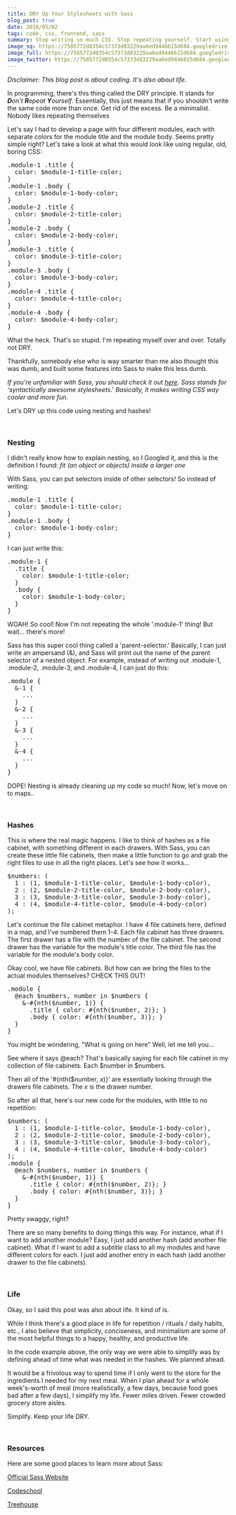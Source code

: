 ```yaml
---
title: DRY Up Your Stylesheets with Sass
blog_post: true
date: 2016/05/02
tags: code, css, frontend, sass
summary: Stop writing so much CSS. Stop repeating yourself. Start using Sass.
image_sq: https://7585772d0354c57373d83229aa6ed9446615d684.googledrive.com/host/0B2iaOCot7-OHMmFmcjVzSGp3dzQ/blog-post-3-sq.png
image_full: https://7585772d0354c57373d83229aa6ed9446615d684.googledrive.com/host/0B2iaOCot7-OHMmFmcjVzSGp3dzQ/blog-post-3-full.png
image_twitter: https://7585772d0354c57373d83229aa6ed9446615d684.googledrive.com/host/0B2iaOCot7-OHMmFmcjVzSGp3dzQ/blog-post-3-twitter.png
---
```


<p class="text-center"><em>Disclaimer: This blog post is about coding. It's also about life.</em></p>

<p>In programming, there's this thing called the DRY principle.
It stands for <em><strong>D</strong>on't <strong>R</strong>epeat <strong>Y</strong>ourself</em>.
Essentially, this just means that if you shouldn't write the same code more than once. Get rid of the excess. Be a minimalist. Nobody likes repeating themselves</p>

<p>Let's say I had to develop a page with four different modules, each with separate colors for the module title and the module body.
Seems pretty simple right? Let's take a look at what this would look like using regular, old, boring CSS:</p>

<pre class="codeblock">
<span class="blue">.module-1 .title</span> <span class="red">{</span>
  <span class="yellow">color</span>: <span class="blue">$module-1-title-color</span>;
<span class="red">}</span>
<span class="blue">.module-1 .body</span> <span class="red">{</span>
  <span class="yellow">color</span>: <span class="blue">$module-1-body-color</span>;
<span class="red">}</span>
<span class="blue">.module-2 .title</span> <span class="red">{</span>
  <span class="yellow">color</span>: <span class="blue">$module-2-title-color</span>;
<span class="red">}</span>
<span class="blue">.module-2 .body</span> <span class="red">{</span>
  <span class="yellow">color</span>: <span class="blue">$module-2-body-color</span>;
<span class="red">}</span>
<span class="blue">.module-3 .title</span> <span class="red">{</span>
  <span class="yellow">color</span>: <span class="blue">$module-3-title-color</span>;
<span class="red">}</span>
<span class="blue">.module-3 .body</span> <span class="red">{</span>
  <span class="yellow">color</span>: <span class="blue">$module-3-body-color</span>;
<span class="red">}</span>
<span class="blue">.module-4 .title</span> <span class="red">{</span>
  <span class="yellow">color</span>: <span class="blue">$module-4-title-color</span>;
<span class="red">}</span>
<span class="blue">.module-4 .body</span> <span class="red">{</span>
  <span class="yellow">color</span>: <span class="blue">$module-4-body-color</span>;
<span class="red">}</span>
</pre>

<p>What the heck. That's so stupid. I'm repeating myself over and over. Totally not DRY.</p>

<p>Thankfully, somebody else who is way smarter than me also thought this was dumb, and built some features into Sass to make this less dumb.</p>
<p><em>If you're unfamiliar with Sass, you should check it out <a href="http://sass-lang.com/">here</a>. Sass stands for 'syntactically awesome stylesheets.' Basically, it makes writing CSS way cooler and more fun.</em></p>

<p>Let's DRY up this code using nesting and hashes!</p>

<br />

<h3>Nesting</h3>

<p>I didn't really know how to explain nesting, so I Googled it, and this is the definition I found: <em>fit (an object or objects) inside a larger one</em></p>

<p>With Sass, you can put selectors inside of other selectors! So instead of writing:</p>

<pre class="codeblock">
<span class="blue">.module-1 .title</span> <span class="red">{</span>
  <span class="yellow">color</span>: <span class="blue">$module-1-title-color</span>;
<span class="red">}</span>
<span class="blue">.module-1 .body</span> <span class="red">{</span>
  <span class="yellow">color</span>: <span class="blue">$module-1-body-color</span>;
<span class="red">}</span>
</pre>
<p>I can just write this:</p>
<pre class="codeblock">
<span class="blue">.module-1</span> <span class="red">{</span>
  <span class="blue">.title</span> <span class="red">{</span>
    <span class="yellow">color</span>: <span class="blue">$module-1-title-color</span>;
  <span class="red">}</span>
  <span class="blue">.body</span> <span class="red">{</span>
    <span class="yellow">color</span>: <span class="blue">$module-1-body-color</span>;
  <span class="red">}</span>
<span class="red">}</span>
</pre>

<p>WOAH! So cool! Now I'm not repeating the whole '.module-1' thing! But wait... there's more!</p>

<p>Sass has this super cool thing called a 'parent-selector.' Basically, I can just write an ampersand (&), and Sass will print out the name of the parent selector of a nested object. For example, instead of writing out .module-1, .module-2, .module-3, and .module-4, I can just do this:</p>

<pre class="codeblock">
<span class="blue">.module</span> <span class="red">{</span>
  <span class="yellow">&</span>-1 <span class="red">{</span>
    ...
  <span class="red">}</span>
  <span class="yellow">&</span>-2 <span class="red">{</span>
    ...
  <span class="red">}</span>
  <span class="yellow">&</span>-3 <span class="red">{</span>
    ...
  <span class="red">}</span>
  <span class="yellow">&</span>-4 <span class="red">{</span>
    ...
  <span class="red">}</span>
<span class="red">}</span>
</pre>

<p>DOPE! Nesting is already cleaning up my code so much! Now, let's move on to maps..</p>

<br />

<h3>Hashes</h3>

<p>This is where the real magic happens. I like to think of hashes as a file cabinet, with something different in each drawers. With Sass, you can create these little file cabinets, then make a little function to go and grab the right files to use in all the right places. Let's see how it works...</p>

<pre class="codeblock">
<span class="blue">$numbers</span>: <span class="blue">(</span>
  <span class="cyan">1</span> <span class="blue">: (</span><span class="cyan">1</span><span class="blue">, $module-1-title-color, $module-1-body-color),</span>
  <span class="cyan">2</span> <span class="blue">: (</span><span class="cyan">2</span><span class="blue">, $module-2-title-color, $module-2-body-color),</span>
  <span class="cyan">3</span> <span class="blue">: (</span><span class="cyan">3</span><span class="blue">, $module-3-title-color, $module-3-body-color),</span>
  <span class="cyan">4</span> <span class="blue">: (</span><span class="cyan">4</span><span class="blue">, $module-4-title-color, $module-4-body-color)</span>
<span class="blue">)</span>;
</pre>

<p>Let's continue the file cabinet metaphor. I have 4 file cabinets here, defined in a map, and I've numbered them 1-4. Each file cabinet has three drawers. The first drawer has a file with the number of the file cabinet. The second drawer has the variable for the module's title color. The third file has the variable for the module's body color.</p>

<p>Okay cool, we have file cabinets. But how can we bring the files to the actual modules themselves? CHECK THIS OUT!</p>

<pre class="codeblock">
<span class="blue">.module</span> <span class="red">{</span>
  <span class="yellow">@each</span> <span class="blue">$numbers</span>, <span class="blue">number</span> <span class="yellow">in</span> <span class="blue">$numbers</span> <span class="red">{</span>
    <span class="yellow">&</span>-<span class="blue">#{nth($number, </span><span class="cyan">1</span><span class="blue">)}</span> <span class="red">{</span>
      <span class="blue">.title</span> <span class="red">{</span> <span class="yellow">color</span>: <span class="blue">#{nth($number, </span><span class="cyan">2</span><span class="blue">)}</span>; <span class="red">}</span>
      <span class="blue">.body</span> <span class="red">{</span> <span class="yellow">color</span>: <span class="blue">#{nth($number, </span><span class="cyan">3</span><span class="blue">)}</span>; <span class="red">}</span>
  <span class="red">}</span>
<span class="red">}</span>
</pre>

<p>You might be wondering, "What is going on here" Well, let me tell you...</p>

<p>See where it says @each? That's basically saying for each file cabinet in my collection of file cabinets. Each $number in $numbers.</p>

<p>Then all of the '#{nth($number, <em>x</em>)}' are essentially looking through the drawers file cabinets. The <em>x</em> is the drawer number.</p>

<p>So after all that, here's our new code for the modules, with little to no repetition:</p>

<pre class="codeblock">
<span class="blue">$numbers</span>: <span class="blue">(</span>
  <span class="cyan">1</span> <span class="blue">: (</span><span class="cyan">1</span><span class="blue">, $module-1-title-color, $module-1-body-color),</span>
  <span class="cyan">2</span> <span class="blue">: (</span><span class="cyan">2</span><span class="blue">, $module-2-title-color, $module-2-body-color),</span>
  <span class="cyan">3</span> <span class="blue">: (</span><span class="cyan">3</span><span class="blue">, $module-3-title-color, $module-3-body-color),</span>
  <span class="cyan">4</span> <span class="blue">: (</span><span class="cyan">4</span><span class="blue">, $module-4-title-color, $module-4-body-color)</span>
<span class="blue">)</span>;
<span class="blue">.module</span> <span class="red">{</span>
  <span class="yellow">@each</span> <span class="blue">$numbers</span>, <span class="blue">number</span> <span class="yellow">in</span> <span class="blue">$numbers</span> <span class="red">{</span>
    <span class="yellow">&</span>-<span class="blue">#{nth($number, </span><span class="cyan">1</span><span class="blue">)}</span> <span class="red">{</span>
      <span class="blue">.title</span> <span class="red">{</span> <span class="yellow">color</span>: <span class="blue">#{nth($number, </span><span class="cyan">2</span><span class="blue">)}</span>; <span class="red">}</span>
      <span class="blue">.body</span> <span class="red">{</span> <span class="yellow">color</span>: <span class="blue">#{nth($number, </span><span class="cyan">3</span><span class="blue">)}</span>; <span class="red">}</span>
  <span class="red">}</span>
<span class="red">}</span>
</pre>

<p>Pretty swaggy, right?</p>

<p>There are so many benefits to doing things this way. For instance, what if I want to add another module? Easy, I just add another hash (add another file cabinet). What if I want to add a <em>subtitle</em> class to all my modules and have different colors for each. I just add another entry in each hash (add another drawer to the file cabinets).</p>

<br />

<h3>Life</h3>

<p>Okay, so I said this post was also about life. It kind of is.</p>

<p>While I think there's a good place in life for repetition / rituals / daily habits, etc., I also believe that simplicity, conciseness, and minimalism are some of the most helpful things to a happy, healthy, and productive life.</p>

<p>In the code example above, the only way we were able to simplify was by defining ahead of time what was needed in the hashes. We planned ahead.</p>

<p>It would be a frivolous way to spend time if I only went to the store for the ingredients I needed for my next meal. When I plan ahead for a whole week's-worth of meal (more realistically, a few days, because food goes bad after a few days), I simplify my life. Fewer miles driven. Fewer crowded grocery store aisles.</p>

<p>Simplify. Keep your life DRY.</p>

<br />

<h3>Resources</h3>

<p>Here are some good places to learn more about Sass:</p>

<p><a href="http://sass-lang.com/">Official Sass Website</a></p>

<p><a href="https://www.codeschool.com/courses/assembling-sass">Codeschool</a></p>

<p><a href="https://teamtreehouse.com/library/sass-basics">Treehouse</a></p>
